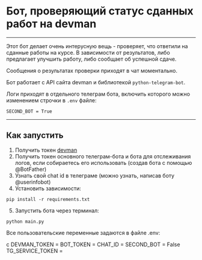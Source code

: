 # Бот, проверяющий статус сданных работ на devman

---

Этот бот делает очень интерусную вещь - проверяет, что ответили на сданные работы на курсе. В зависимости от результатов, 
либо предлагает улучшить работу, либо сообщает об успешной сдаче. 

Сообщения о результатах проверки приходят в чат моментально.

Бот работает с API сайта devman и библиотекой <code>python-telegram-bot</code>.

Логи приходят в отдельного телеграм бота, включить которого можно изменением строчки в <code>.env</code> файле:

<code>SECOND_BOT = True</code>

---

## Как запустить 

1. Получить токен [devman](https://dvmn.org/api/docs/)
2. Получить токен основного телеграм-бота и бота для отслеживания логов, если собираетесь его использовать (создав бота с помощью @BotFather)
3. Узнать свой chat id в телеграме (можно узнать, написав боту @userinfobot)
4. Установить зависимости: 

<code>pip install -r requirements.txt</code>

5. Запустить бота через терминал:

<code>python main.py</code>

Все пользовательские переменные задаются в файле .env:

с
DEVMAN_TOKEN =
BOT_TOKEN =
CHAT_ID =
SECOND_BOT = False
TG_SERVICE_TOKEN =

```
